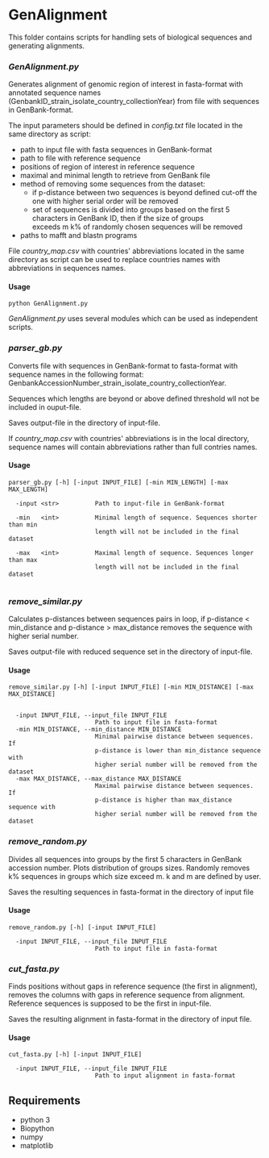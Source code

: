 # GenAlignment

This folder contains scripts for handling sets of biological sequences and generating alignments.

### *GenAlignment.py* 
Generates alignment of genomic region of interest in fasta-format with 
annotated sequence names (GenbankID_strain_isolate_country_collectionYear) from file with sequences in GenBank-format.

The input parameters should be defined in *config.txt* file located in the same directory as script:
* path to input file with fasta sequences in GenBank-format
* path to file with reference sequence
* positions of region of interest in reference sequence
* maximal and minimal length to retrieve from GenBank file
* method of removing some sequences from the dataset:
    * if p-distance between two sequences is beyond defined cut-off the one with higher serial order will be removed
    * set of sequences is divided into groups based on the first 5 characters in GenBank ID, then if the size of groups \
    exceeds m k% of randomly chosen sequences will be removed
* paths to mafft and blastn programs

File *country_map.csv* with countries' abbreviations located in the same directory as script can be used to replace countries names with abbreviations in sequences names.

#### Usage

```
python GenAlignment.py
```

*GenAlignment.py* uses several modules which can be used as independent scripts.

### *parser_gb.py* 
Converts file with sequences in GenBank-format to fasta-format with sequence names in the following format: GenbankAccessionNumber_strain_isolate_country_collectionYear. 

Sequences which lengths are beyond or above defined threshold wll not be included in ouput-file. 

Saves output-file in the directory of input-file.
 
If *country_map.csv* with countries' abbreviations is in the local directory, sequence names will contain abbreviations rather than full contries names.

#### Usage

```
parser_gb.py [-h] [-input INPUT_FILE] [-min MIN_LENGTH] [-max MAX_LENGTH]

  -input <str>          Path to input-file in GenBank-format
                        
  -min   <int>          Minimal length of sequence. Sequences shorter than min
                        length will not be included in the final dataset
                        
  -max   <int>          Maximal length of sequence. Sequences longer than max
                        length will not be included in the final dataset


```

### *remove_similar.py*

Calculates p-distances between sequences pairs in loop, if p-distance < min_distance and p-distance > max_distance 
removes the sequence with higher serial number. 

Saves output-file with reduced sequence set in the directory of input-file.

#### Usage

```
remove_similar.py [-h] [-input INPUT_FILE] [-min MIN_DISTANCE] [-max MAX_DISTANCE]


  -input INPUT_FILE, --input_file INPUT_FILE
                        Path to input file in fasta-format
  -min MIN_DISTANCE, --min_distance MIN_DISTANCE
                        Minimal pairwise distance between sequences. If
                        p-distance is lower than min_distance sequence with
                        higher serial number will be removed from the dataset
  -max MAX_DISTANCE, --max_distance MAX_DISTANCE
                        Maximal pairwise distance between sequences. If
                        p-distance is higher than max_distance sequence with
                        higher serial number will be removed from the dataset
```

### *remove_random.py*

Divides all sequences into groups by the first 5 characters in GenBank accession number. 
Plots distribution of groups sizes. Randomly removes k% sequences in groups which size exceed m. k and m are defined by user.

Saves the resulting sequences in fasta-format in the directory of input file


#### Usage
```
remove_random.py [-h] [-input INPUT_FILE]

  -input INPUT_FILE, --input_file INPUT_FILE
                        Path to input file in fasta-format
```


### *cut_fasta.py*

Finds positions without gaps in reference sequence (the first in alignment), 
removes the columns with gaps in reference sequence from alignment. Reference sequences is supposed to be the first in input-file. 

Saves the resulting alignment in fasta-format in the directory of input file.



#### Usage
```
cut_fasta.py [-h] [-input INPUT_FILE]

  -input INPUT_FILE, --input_file INPUT_FILE
                        Path to input alignment in fasta-format
```

## Requirements

* python 3
* Biopython
* numpy
* matplotlib

